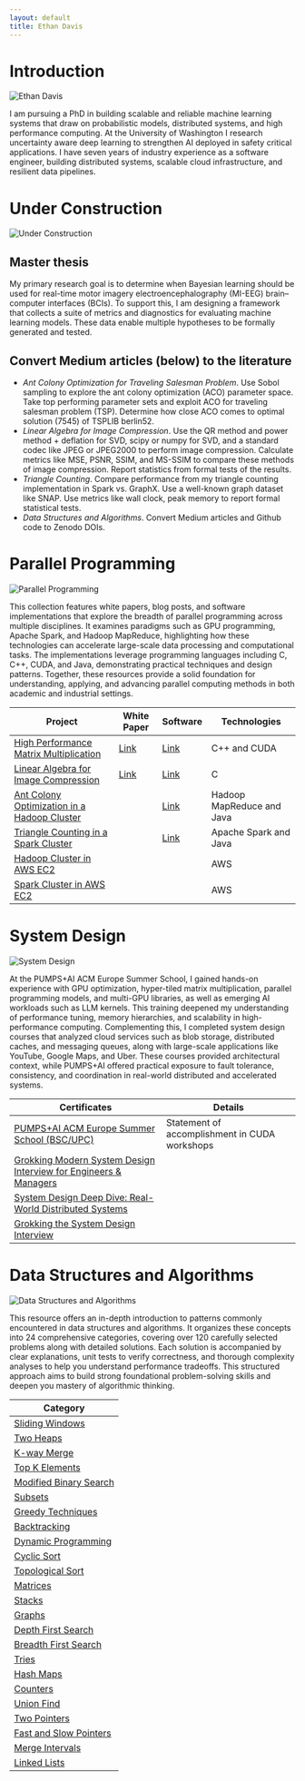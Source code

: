 ```yaml
---
layout: default
title: Ethan Davis
---
```


# Introduction

![Ethan Davis](./media/ethan_davis.jpg)

I am pursuing a PhD in building scalable and reliable machine learning systems that draw on probabilistic models, distributed systems, and high performance computing. At the University of Washington I research uncertainty aware deep learning to strengthen AI deployed in safety critical applications. I have seven years of industry experience as a software engineer, building distributed systems, scalable cloud infrastructure, and resilient data pipelines.

# Under Construction

![Under Construction](./media/research.png)

## Master thesis

My primary research goal is to determine when Bayesian learning should be used for real-time motor imagery electroencephalography (MI-EEG) brain–computer interfaces (BCIs). To support this, I am designing a framework that collects a suite of metrics and diagnostics for evaluating machine learning models. These data enable multiple hypotheses to be formally generated and tested.

## Convert Medium articles (below) to the literature

* *Ant Colony Optimization for Traveling Salesman Problem*. Use Sobol sampling to explore the ant colony optimization (ACO) parameter space. Take top performing parameter sets and exploit ACO for traveling salesman problem (TSP). Determine how close ACO comes to optimal solution (7545) of TSPLIB berlin52.
* *Linear Algebra for Image Compression*. Use the QR method and power method + deflation for SVD, scipy or numpy for SVD, and a standard codec like JPEG or JPEG2000 to perform image compression. Calculate metrics like MSE, PSNR, SSIM, and MS-SSIM to compare these methods of image compression. Report statistics from formal tests of the results.
* *Triangle Counting*. Compare performance from my triangle counting implementation in Spark vs. GraphX. Use a well-known graph dataset like SNAP. Use metrics like wall clock, peak memory to report formal statistical tests.
* *Data Structures and Algorithms*. Convert Medium articles and Github code to Zenodo DOIs.

<!-- This section shares ongoing components of my thesis. My primary research goal is to determine when Bayesian learning should be used for real-time motor imagery electroencephalography (MI-EEG) brain–computer interfaces (BCIs). To support this, I am designing a framework that collects a suite of metrics and diagnostics for evaluating machine learning models. These data enable multiple hypotheses to be formally generated and tested. The projects below serve both as background knowledge for my thesis and as public references for the broader research community.

| Project | Timeline | Description |
|---|---|---|
| Thesis Poster | July 2025 | [Link](/assets/docs/BDL_Poster.pdf)
| Mathematics Appendix | Autumn 2025 | Probability, graphical models, information theory, latent variables, optimization, inference algorithms, etc.
| Machine Learning Appendix | Winter 2026 | Predictive models, Bayesian neural networks, Gaussian processes, generative models, normalizing flows, discovery methods, etc.
| Brain-Computer Interfaces Appendix | Spring 2026 | Signal processing, classical Euclidean models, Riemannian geometry models, multimodal brain-computer interfaces, etc. -->

# Parallel Programming

![Parallel Programming](./media/parallel_programming.png)

This collection features white papers, blog posts, and software implementations that explore the breadth of parallel programming across multiple disciplines. It examines paradigms such as GPU programming, Apache Spark, and Hadoop MapReduce, highlighting how these technologies can accelerate large-scale data processing and computational tasks. The implementations leverage programming languages including C, C++, CUDA, and Java, demonstrating practical techniques and design patterns. Together, these resources provide a solid foundation for understanding, applying, and advancing parallel computing methods in both academic and industrial settings.

| Project | White Paper | Software | Technologies
|---|---|---|---|
| [High Performance Matrix Multiplication](https://medium.com/parallel-programming/high-performance-matrix-multiplication-402031cfc162) | [Link](https://arxiv.org/abs/2509.04594) | [Link](https://github.com/davisethan/gemm/tree/main) | C++ and CUDA |
| [Linear Algebra for Image Compression](https://medium.com/parallel-programming/linear-algebra-for-image-compression-2c0eebb8098c) | [Link](https://github.com/davisethan/eigenface/blob/main/Linear_Algebra_for_Image_Compression.pdf) | [Link](https://github.com/davisethan/eigenface/tree/main) | C |
| [Ant Colony Optimization in a Hadoop Cluster](https://medium.com/parallel-programming/ant-colony-optimization-aco-in-a-hadoop-cluster-0b37e89098f3) | | [Link](https://github.com/davisethan/parallel_programming/tree/main/Hadoop/AntColonyOptimization) | Hadoop MapReduce and Java |
| [Triangle Counting in a Spark Cluster](https://medium.com/parallel-programming/triangle-counting-in-a-spark-cluster-ed10b006093f) | | [Link](https://github.com/davisethan/parallel_programming/tree/main/Spark/TriangleCounting) | Apache Spark and Java |
| [Hadoop Cluster in AWS EC2](https://medium.com/parallel-programming/hadoop-cluster-in-aws-ec2-ac982d91b1f6) | | | AWS |
| [Spark Cluster in AWS EC2](https://medium.com/parallel-programming/spark-cluster-in-aws-ec2-8cd3e0992d99) | | | AWS |

# System Design

![System Design](./media/system_design.png)

At the PUMPS+AI ACM Europe Summer School, I gained hands-on experience with GPU optimization, hyper-tiled matrix multiplication, parallel programming models, and multi-GPU libraries, as well as emerging AI workloads such as LLM kernels. This training deepened my understanding of performance tuning, memory hierarchies, and scalability in high-performance computing. Complementing this, I completed system design courses that analyzed cloud services such as blob storage, distributed caches, and messaging queues, along with large-scale applications like YouTube, Google Maps, and Uber. These courses provided architectural context, while PUMPS+AI offered practical exposure to fault tolerance, consistency, and coordination in real-world distributed and accelerated systems.

| Certificates | Details |
|---|---|
| [PUMPS+AI ACM Europe Summer School (BSC/UPC)](/assets/docs/Statement%20of%20Accomplishment_PUMPS+AI25_Ethan%20Davis.pdf) | Statement of accomplishment in CUDA workshops
| [Grokking Modern System Design Interview for Engineers & Managers](https://www.educative.io/verify-certificate/j2l3BzfGxmqPLvK7rFj0XPoOxzm7hA)
| [System Design Deep Dive: Real-World Distributed Systems](https://www.educative.io/verify-certificate/1j8yMXCLZZP9EAxJncyv2BjoOn9Xsp)
| [Grokking the System Design Interview](https://www.educative.io/verify-certificate/ovykgD5jjxrh8vK8og5ZWBSW4QZYj7BX6Tq)

# Data Structures and Algorithms

![Data Structures and Algorithms](./media/dsa.png)

This resource offers an in-depth introduction to patterns commonly encountered in data structures and algorithms. It organizes these concepts into 24 comprehensive categories, covering over 120 carefully selected problems along with detailed solutions. Each solution is accompanied by clear explanations, unit tests to verify correctness, and thorough complexity analyses to help you understand performance tradeoffs. This structured approach aims to build strong foundational problem-solving skills and deepen you mastery of algorithmic thinking.

| Category
|---
| [Sliding Windows](https://medium.com/data-structures-and-algorithms-dsa/sliding-windows-23727d654d8a)
| [Two Heaps](https://medium.com/data-structures-and-algorithms-dsa/two-heaps-1cafc6d0ef39)
| [K-way Merge](https://medium.com/data-structures-and-algorithms-dsa/k-way-merge-10fcb84661f5)
| [Top K Elements](https://medium.com/data-structures-and-algorithms-dsa/top-k-elements-e4e6643eb7d2)
| [Modified Binary Search](https://medium.com/data-structures-and-algorithms-dsa/modified-binary-search-c5cc1c71a5c5)
| [Subsets](https://medium.com/data-structures-and-algorithms-dsa/subsets-415a98cbb7bc)
| [Greedy Techniques](https://medium.com/data-structures-and-algorithms-dsa/greedy-techniques-1191967c51c0)
| [Backtracking](https://medium.com/data-structures-and-algorithms-dsa/backtracking-eff87a3b5d00)
| [Dynamic Programming](https://medium.com/data-structures-and-algorithms-dsa/dynamic-programming-4744e5653ca8)
| [Cyclic Sort](https://medium.com/data-structures-and-algorithms-dsa/cyclic-sort-d8d37284bdc0)
| [Topological Sort](https://medium.com/data-structures-and-algorithms-dsa/topological-sort-3b6bbaf83397)
| [Matrices](https://medium.com/data-structures-and-algorithms-dsa/matrices-5f8d54af9416)
| [Stacks](https://medium.com/data-structures-and-algorithms-dsa/stacks-6f36eaa4191a)
| [Graphs](https://medium.com/data-structures-and-algorithms-dsa/graphs-a952a51c5861)
| [Depth First Search](https://medium.com/data-structures-and-algorithms-dsa/depth-first-search-7a46feb6ffdf)
| [Breadth First Search](https://medium.com/data-structures-and-algorithms-dsa/breadth-first-search-e33939b988e9)
| [Tries](https://medium.com/data-structures-and-algorithms-dsa/tries-b0e48a6f307b)
| [Hash Maps](https://medium.com/data-structures-and-algorithms-dsa/hash-maps-ad87a06d14c6)
| [Counters](https://medium.com/data-structures-and-algorithms-dsa/counters-a2fcd3da83b2)
| [Union Find](https://medium.com/data-structures-and-algorithms-dsa/union-find-98e2df0877a3)
| [Two Pointers](https://medium.com/data-structures-and-algorithms-dsa/two-pointers-0f8561d167fd)
| [Fast and Slow Pointers](https://medium.com/data-structures-and-algorithms-dsa/fast-and-slow-pointers-7efd27bd375f)
| [Merge Intervals](https://medium.com/data-structures-and-algorithms-dsa/merge-intervals-32d3bf785e6b)
| [Linked Lists](https://medium.com/data-structures-and-algorithms-dsa/linked-lists-0ef5dc363fde)
